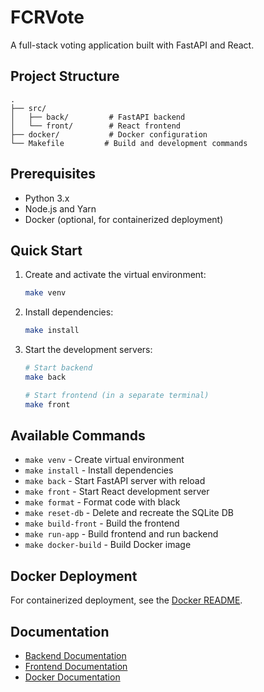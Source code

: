 # FCRVote

A full-stack voting application built with FastAPI and React.

## Project Structure

```
.
├── src/
│   ├── back/         # FastAPI backend
│   └── front/        # React frontend
├── docker/           # Docker configuration
└── Makefile         # Build and development commands
```

## Prerequisites

- Python 3.x
- Node.js and Yarn
- Docker (optional, for containerized deployment)

## Quick Start

1. Create and activate the virtual environment:
   ```bash
   make venv
   ```

2. Install dependencies:
   ```bash
   make install
   ```

3. Start the development servers:
   ```bash
   # Start backend
   make back
   
   # Start frontend (in a separate terminal)
   make front
   ```

## Available Commands

- `make venv` - Create virtual environment
- `make install` - Install dependencies
- `make back` - Start FastAPI server with reload
- `make front` - Start React development server
- `make format` - Format code with black
- `make reset-db` - Delete and recreate the SQLite DB
- `make build-front` - Build the frontend
- `make run-app` - Build frontend and run backend
- `make docker-build` - Build Docker image

## Docker Deployment

For containerized deployment, see the [Docker README](docker/README.md).

## Documentation

- [Backend Documentation](src/back/README.md)
- [Frontend Documentation](src/front/README.md)
- [Docker Documentation](docker/README.md)
